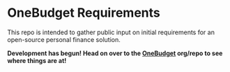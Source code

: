 # OneBudget Requirements
This repo is intended to gather public input on initial requirements for an open-source personal finance solution.

**Development has begun! Head on over to the [OneBudget](https://github.com/OneBudget/OneBudget) org/repo to see where things are at!**
